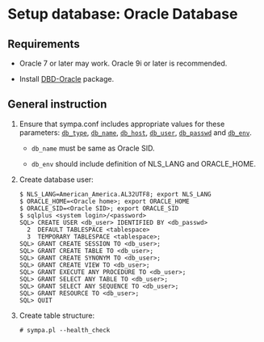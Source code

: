 Setup database: Oracle Database
===============================

Requirements
------------

* Oracle 7 or later may work.  Oracle 9i or later is recommended.

* Install [DBD-Oracle](https://metacpan.org/release/DBD-Oracle) package.

General instruction
-------------------

1. Ensure that sympa.conf includes appropriate values for these parameters:
   [``db_type``](../man/sympa.conf.5.md#db_type), [``db_name``](../man/sympa.conf.5.md#db_name), [``db_host``](../man/sympa.conf.5.md#db_host), [``db_user``](../man/sympa.conf.5.md#db_user), [``db_passwd``](../man/sympa.conf.5.md#db_passwd) and [``db_env``](../man/sympa.conf.5.md#db_env).

   * ``db_name`` must be same as Oracle SID.

   * ``db_env`` should include definition of NLS_LANG and ORACLE_HOME.

2. Create database user:
   ```
   $ NLS_LANG=American_America.AL32UTF8; export NLS_LANG
   $ ORACLE_HOME=<Oracle home>; export ORACLE_HOME
   $ ORACLE_SID=<Oracle SID>; export ORACLE_SID
   $ sqlplus <system login>/<password>
   SQL> CREATE USER <db_user> IDENTIFIED BY <db_passwd>
     2  DEFAULT TABLESPACE <tablespace>
     3  TEMPORARY TABLESPACE <tablespace>;
   SQL> GRANT CREATE SESSION TO <db_user>;
   SQL> GRANT CREATE TABLE TO <db_user>;
   SQL> GRANT CREATE SYNONYM TO <db_user>;
   SQL> GRANT CREATE VIEW TO <db_user>;
   SQL> GRANT EXECUTE ANY PROCEDURE TO <db_user>;
   SQL> GRANT SELECT ANY TABLE TO <db_user>;
   SQL> GRANT SELECT ANY SEQUENCE TO <db_user>;
   SQL> GRANT RESOURCE TO <db_user>;
   SQL> QUIT
   ```

3. Create table structure:
   ```
   # sympa.pl --health_check
   ```

